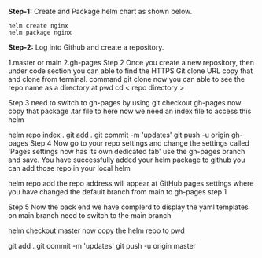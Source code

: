 **Step-1:**  Create and Package helm chart as shown below.
```
helm create nginx 
helm package nginx
```
**Step-2:**  Log into Github and create a repository.


1.master or main
2.gh-pages
Step 2 Once you create a new repository, then under code section you can able to find the HTTPS Git clone URL copy that and clone from terminal. command git clone now you can able to see the repo name as a directory at pwd cd < repo directory >

Step 3 need to switch to gh-pages by using git checkout gh-pages now copy that package .tar file to here now we need an index file to access this helm

helm repo index .
git add .
git commit -m 'updates'
git push -u origin gh-pages
Step 4 Now go to your repo settings and change the settings called 'Pages settings now has its own dedicated tab' use the gh-pages branch and save. You have successfully added your helm package to github you can add those repo in your local helm

helm repo add <repo address> 
the repo address will appear at GitHub pages settings where you have changed the default branch from main to gh-pages step 1

Step 5 Now the back end we have complerd to display the yaml templates on main branch need to switch to the main branch

helm checkout master
now copy the helm repo to pwd

git add .
git commit -m 'updates'
git push -u origin master
